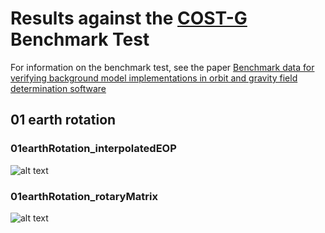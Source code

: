 # Results against the [COST-G](https://cost-g.org/) Benchmark Test

For information on the benchmark test, see the paper 
[Benchmark data for verifying background model implementations in orbit and gravity field determination software](https://adgeo.copernicus.org/articles/55/1/2020/)

## 01 earth rotation

### 01earthRotation_interpolatedEOP

![alt text](01earthRotation_interpolatedEOP.png)

### 01earthRotation_rotaryMatrix

![alt text](01earthRotation_rotaryMatrix.png)
